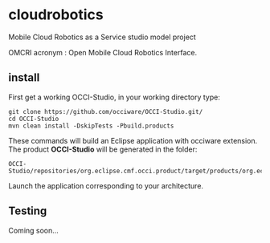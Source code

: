 # cloudrobotics
Mobile Cloud Robotics as a Service studio model project

OMCRI acronym : Open Mobile Cloud Robotics Interface.

## install

First get a working OCCI-Studio, in your working directory type:

```
git clone https://github.com/occiware/OCCI-Studio.git/
cd OCCI-Studio
mvn clean install -DskipTests -Pbuild.products
```

These commands will build an Eclipse application with occiware extension. The product **OCCI-Studio** will be generated in the folder:
```
OCCI-Studio/repositories/org.eclipse.cmf.occi.product/target/products/org.eclipse.cmf.occi.product/
```

Launch the application corresponding to your architecture.

## Testing

Coming soon... 
